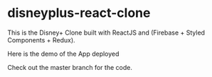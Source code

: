 # disneyplus-react-clone
This is the Disney+ Clone built with ReactJS and (Firebase + Styled Components + Redux).  

Here is the demo of the App deployed

Check out the master branch for the code.
